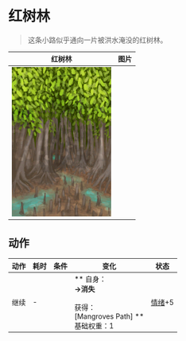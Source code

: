 # 红树林  
> 这条小路似乎通向一片被洪水淹没的红树林。  
  
  红树林  |   图片   
 ----  |  ----:   
   |  <img decoding="async" src="Sprite/Mangroves.png" href="a.md" style="max-width:300px;max-height:300px;">   
  
## 动作  
动作  |  耗时  |  条件  |  变化  |  状态  
----  |  ----  |  ----  |  ----  |  ----  
继续<br>  |  -  |    |  ** 自身：**<br>→消失<br><br>** 获得： **<br>** [Mangroves Path] **<br>基础权重：1  |  [情绪](Morale.md)+5  


<script>document.title="红树林 - 卡牌生存百科 Card Survival Wiki";</script>
